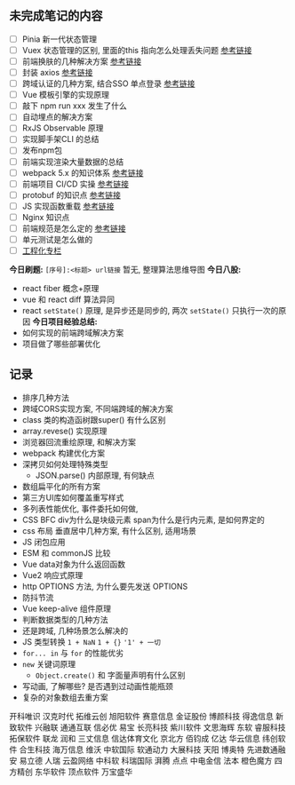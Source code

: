 ## 未完成笔记的内容
- [ ] Pinia 新一代状态管理
- [ ] Vuex 状态管理的区别, 里面的this 指向怎么处理丢失问题 [参考链接](https://juejin.cn/post/6991701614612447239)
- [ ] 前端换肤的几种解决方案 [参考链接](https://juejin.cn/post/7063010855167721486)
- [ ] 封装 axios [参考链接](https://juejin.cn/post/6999932338566070308)
- [ ] 跨域认证的几种方案, 结合SSO 单点登录 [参考链接](https://juejin.cn/post/7069936967005732901)
- [ ] Vue 模板引擎的实现原理 
- [ ] 敲下 npm run xxx 发生了什么
- [ ] 自动埋点的解决方案
- [ ] RxJS Observable 原理
- [ ] 实现脚手架CLI 的总结
- [ ] 发布npm包
- [ ] 前端实现渲染大量数据的总结
- [ ] webpack 5.x 的知识体系 [参考链接](https://juejin.cn/post/7023242274876162084)
- [ ] 前端项目 CI/CD 实操 [参考链接](https://juejin.cn/post/7037722196055162910)
- [ ] protobuf 的知识点 [参考链接](https://juejin.cn/post/7034046510643806238)
- [ ] JS 实现函数重载 [参考链接](https://juejin.cn/post/7031525301414805518)
- [ ] Nginx 知识点
- [ ] 前端规范是怎么定的 [参考链接](https://juejin.cn/post/7085257325165936648)
- [ ] 单元测试是怎么做的
- [ ] [工程化专栏](https://juejin.cn/column/6960553146552680479)

**今日刷题:**
`[序号]:<标题> url链接`
暂无, 整理算法思维导图
**今日八股:**
- react fiber 概念+原理
- vue 和 react diff 算法异同
- react `setState()` 原理, 是异步还是同步的, 两次 `setState()` 只执行一次的原因
**今日项目经验总结:**
- 如何实现的前端跨域解决方案
- 项目做了哪些部署优化

## 记录
- 排序几种方法
- 跨域CORS实现方案, 不同端跨域的解决方案
- class 类的构造函树跟super() 有什么区别
- array.revese() 实现原理
- 浏览器回流重绘原理, 和解决方案
- webpack 构建优化方案
- 深拷贝如何处理特殊类型
	- JSON.parse() 内部原理, 有何缺点
- 数组扁平化的所有方案
- 第三方UI库如何覆盖重写样式
- 多列表性能优化, 事件委托如何做, 
- CSS BFC  div为什么是块级元素 span为什么是行内元素, 是如何界定的
- css 布局 垂直居中几种方案, 有什么区别, 适用场景
- JS 闭包应用
- ESM 和 commonJS 比较
- Vue data对象为什么返回函数
- Vue2 响应式原理
- http OPTIONS 方法, 为什么要先发送 OPTIONS
- 防抖节流
- Vue keep-alive 组件原理
- 判断数据类型的几种方法
- 还是跨域, 几种场景怎么解决的
- JS 类型转换 `1 + NaN`  `1 + {}` `'1' + 一切`
- `for... in` 与 `for` 的性能优劣
- `new` 关键词原理
	- `Object.create()` 和 字面量声明有什么区别
- 写动画, 了解哪些? 是否遇到过动画性能瓶颈
- 复杂的对象数组去重方案


开科唯识
汉克时代
拓维云创
旭阳软件
赛意信息
金证股份
博颜科技
得逸信息
新致软件
兴融联
通通互联
信必优
易宝
长亮科技
紫川软件
文思海辉
东软
睿服科技
拓保软件
联龙
润和
三丈信息
信达体育文化
京北方
佰钧成
亿达
华云信息
纬创软件
合生科技
海万信息
维沃
中软国际
软通动力
大展科技
天阳
博奥特
先进数通融安
易立德
人瑞
云盈网络
中科软
科瑞国际
湃腾
点点
中电金信
法本
橙色魔方
四方精创
东华软件
顶点软件
万宝盛华





